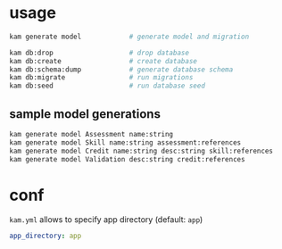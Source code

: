 
# usage

``` bash
kam generate model            # generate model and migration

kam db:drop                   # drop database
kam db:create                 # create database
kam db:schema:dump            # generate database schema
kam db:migrate                # run migrations
kam db:seed                   # run database seed
```

## sample model generations

``` bash
kam generate model Assessment name:string
kam generate model Skill name:string assessment:references
kam generate model Credit name:string desc:string skill:references
kam generate model Validation desc:string credit:references
```

# conf

`kam.yml` allows to specify app directory (default: `app`)

``` yaml
app_directory: app
```
